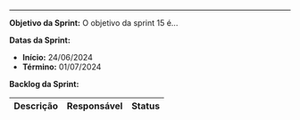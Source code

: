 <hr style="border: 0; height: 1px; background-color: #000000;">

**Objetivo da Sprint:**
O objetivo da sprint 15 é... 

**Datas da Sprint:**

- **Início:** 24/06/2024
- **Término:** 01/07/2024

**Backlog da Sprint:**

| Descrição | Responsável | Status |
|------------|-------------|-----------------------|
